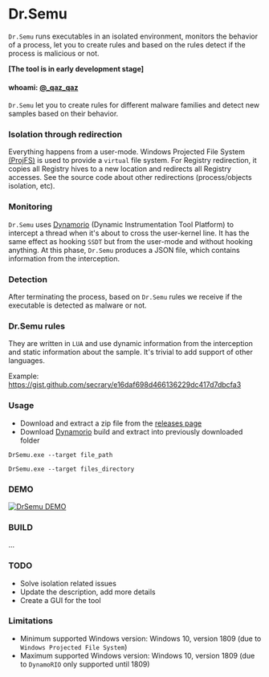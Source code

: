# Dr.Semu

`Dr.Semu` runs executables in an isolated environment, monitors the behavior of a process, let you to create rules and based on the rules detect if the process is malicious or not.

**[The tool is in early development stage]**
#### whoami: [@_qaz_qaz](https://twitter.com/_qaz_qaz)

`Dr.Semu` let you to create rules for different malware families and detect new samples based on their behavior.


### Isolation through redirection

Everything happens from a user-mode. Windows Projected File System [(ProjFS)](https://docs.microsoft.com/en-us/windows/win32/projfs/projected-file-system) is used to provide a `virtual` file system. For Registry redirection, it copies all Registry hives to a new location and redirects all Registry accesses.
See the source code about other redirections (process/objects isolation, etc).

### Monitoring

`Dr.Semu` uses [Dynamorio](https://github.com/DynamoRIO/dynamorio) (Dynamic Instrumentation Tool Platform) to intercept a thread when it's about to cross the user-kernel line. It has the same effect as hooking `SSDT` but from the user-mode and without hooking anything.
At this phase, `Dr.Semu` produces a JSON file, which contains information from the interception.

### Detection

After terminating the process, based on `Dr.Semu` rules we receive if the executable is detected as malware or not.

### Dr.Semu rules

They are written in `LUA` and use dynamic information from the interception and static information about the sample. It's trivial to add support of other languages.

Example: https://gist.github.com/secrary/e16daf698d466136229dc417d7dbcfa3

### Usage

- Download and extract a zip file from the [releases page](https://github.com/secrary/DrSemu/releases)
- Download [Dynamorio](https://github.com/DynamoRIO/dynamorio) build and extract into previously downloaded folder

`DrSemu.exe --target file_path`

`DrSemu.exe --target files_directory`

### DEMO

[![DrSemu DEMO](https://user-images.githubusercontent.com/16405698/63061859-36a43f00-bee6-11e9-8b51-f053dfe2ec54.PNG)](https://www.youtube.com/watch?v=Ylfv8EFffoY "DrSemu Detection - DEMO")

### BUILD
...


### TODO

- Solve isolation related issues
- Update the description, add more details
- Create a GUI for the tool

### Limitations

- Minimum supported Windows version: Windows 10, version 1809 (due to `Windows Projected File System`)
- Maximum supported Windows version: Windows 10, version 1809 (due to `DynamoRIO` only supported until 1809)
